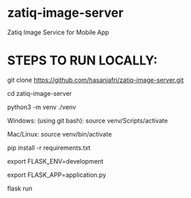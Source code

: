 # zatiq-image-server
Zatiq Image Service for Mobile App

# STEPS TO RUN LOCALLY:

git clone https://github.com/hasanjafri/zatiq-image-server.git

cd zatiq-image-server





python3 -m venv ./venv

Windows: (using git bash): source venv/Scripts/activate

Mac/Linux: source venv/bin/activate





pip install -r requirements.txt

export FLASK_ENV=development

export FLASK_APP=application.py

flask run
